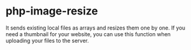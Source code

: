 # php-image-resize

It sends existing local files as arrays and resizes them one by one. If you need a thumbnail for your website, you can use this function when uploading your files to the server.
